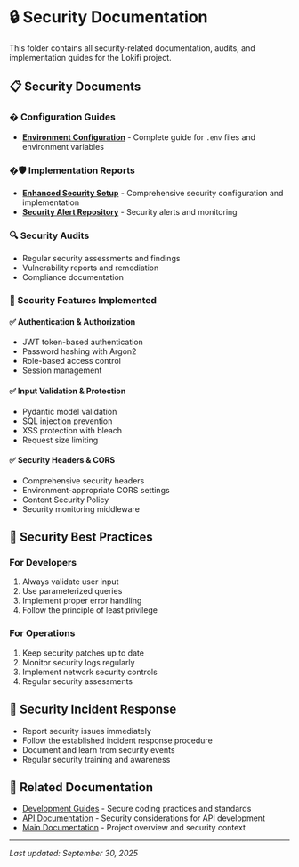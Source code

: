 # 🔒 Security Documentation

This folder contains all security-related documentation, audits, and implementation guides for the Lokifi project.

## 📋 Security Documents

### � Configuration Guides
- **[Environment Configuration](./ENVIRONMENT_CONFIGURATION.md)** - Complete guide for `.env` files and environment variables

### �🛡️ Implementation Reports
- **[Enhanced Security Setup](./enhanced-security-setup.md)** - Comprehensive security configuration and implementation
- **[Security Alert Repository](./SECURITY_ALERT_REPOSITORY.md)** - Security alerts and monitoring

### 🔍 Security Audits
- Regular security assessments and findings
- Vulnerability reports and remediation
- Compliance documentation

### 🎯 Security Features Implemented

#### ✅ Authentication & Authorization
- JWT token-based authentication
- Password hashing with Argon2
- Role-based access control
- Session management

#### ✅ Input Validation & Protection
- Pydantic model validation
- SQL injection prevention
- XSS protection with bleach
- Request size limiting

#### ✅ Security Headers & CORS
- Comprehensive security headers
- Environment-appropriate CORS settings
- Content Security Policy
- Security monitoring middleware

## 🔧 Security Best Practices

### For Developers
1. Always validate user input
2. Use parameterized queries
3. Implement proper error handling
4. Follow the principle of least privilege

### For Operations
1. Keep security patches up to date
2. Monitor security logs regularly
3. Implement network security controls
4. Regular security assessments

## 🚨 Security Incident Response
- Report security issues immediately
- Follow the established incident response procedure
- Document and learn from security events
- Regular security training and awareness

## 🔗 Related Documentation
- [Development Guides](../guides/) - Secure coding practices and standards
- [API Documentation](../api/) - Security considerations for API development
- [Main Documentation](../README.md) - Project overview and security context

---
*Last updated: September 30, 2025*
